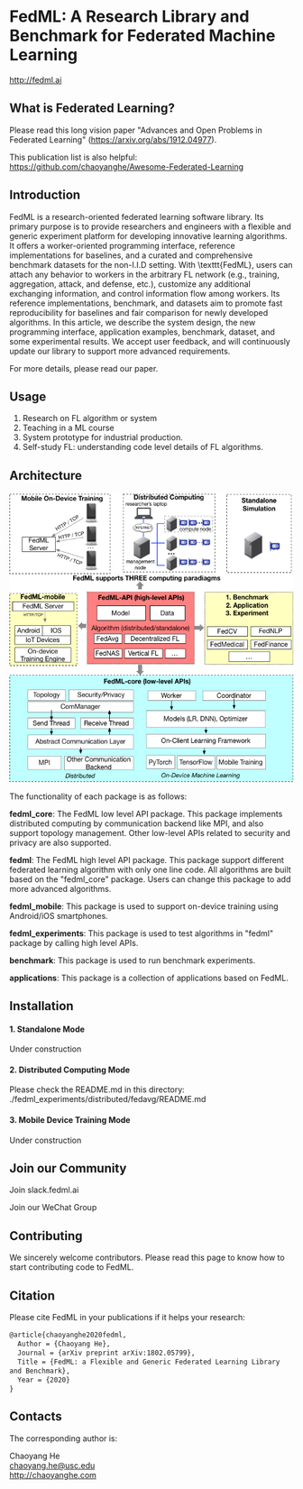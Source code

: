 # FedML: A Research Library and Benchmark for Federated Machine Learning
http://fedml.ai

## What is Federated Learning?
Please read this long vision paper "Advances and Open Problems in Federated Learning" (https://arxiv.org/abs/1912.04977).

This publication list is also helpful: https://github.com/chaoyanghe/Awesome-Federated-Learning

## Introduction
FedML is a research-oriented federated learning software library. Its primary purpose is to provide researchers and engineers with a flexible and generic experiment platform for developing innovative learning algorithms. It offers a worker-oriented programming interface, reference implementations for baselines, and a curated and comprehensive benchmark datasets for the non-I.I.D setting. With \texttt{FedML}, users can attach any behavior to workers in the arbitrary FL network (e.g., training, aggregation,  attack, and defense, etc.), customize any additional exchanging information, and control information flow among workers. Its reference implementations, benchmark, and datasets aim to promote fast reproducibility for baselines and fair comparison for newly developed algorithms. In this article, we describe the system design, the new programming interface, application examples, benchmark, dataset, and some experimental results. We accept user feedback, and will continuously update our library to support more advanced requirements.

For more details, please read our paper.

## Usage
1. Research on FL algorithm or system
2. Teaching in a ML course
3. System prototype for industrial production.
4. Self-study FL: understanding code level details of FL algorithms.

## Architecture

![architecture](./docs/image/architecture_for_website.png)


The functionality of each package is as follows:

**fedml_core**: The FedML low level API package. This package implements distributed computing by communication backend like MPI, and also support topology management. 
Other low-level APIs related to security and privacy are also supported.

**fedml**: The FedML high level API package. This package support different federated learning algorithm with only one line code.
All algorithms are built based on the "fedml_core" package.
Users can change this package to add more advanced algorithms.

**fedml_mobile**: This package is used to support on-device training using Android/iOS smartphones. 

**fedml_experiments**: This package is used to test algorithms in "fedml" package by calling high level APIs.

**benchmark**: This package is used to run benchmark experiments.

**applications**: This package is a collection of applications based on FedML.

## Installation
#### 1. Standalone Mode
Under construction

#### 2. Distributed Computing Mode
Please check the README.md in this directory: ./fedml_experiments/distributed/fedavg/README.md

#### 3. Mobile Device Training Mode
Under construction

## Join our Community
Join slack.fedml.ai

Join our WeChat Group



## Contributing
We sincerely welcome contributors. Please read this page to know how to start contributing code to FedML. 

## Citation
Please cite FedML in your publications if it helps your research:
```
@article{chaoyanghe2020fedml,
  Author = {Chaoyang He},
  Journal = {arXiv preprint arXiv:1802.05799},
  Title = {FedML: a Flexible and Generic Federated Learning Library and Benchmark},
  Year = {2020}
}
```

## Contacts
The corresponding author is:
 
Chaoyang He\
chaoyang.he@usc.edu\
http://chaoyanghe.com
